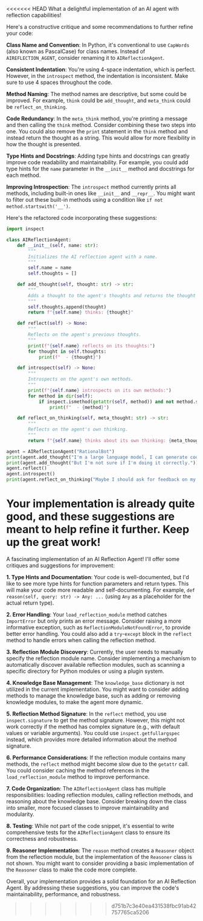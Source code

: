 <<<<<<< HEAD
What a delightful implementation of an AI agent with reflection capabilities!

Here's a constructive critique and some recommendations to further refine your code:

**Class Name and Convention**: In Python, it's conventional to use `CapWords` (also known as PascalCase) for class names. Instead of `AIREFLECTION_AGENT`, consider renaming it to `AIReflectionAgent`.

**Consistent Indentation**: You're using 4-space indentation, which is perfect. However, in the `introspect` method, the indentation is inconsistent. Make sure to use 4 spaces throughout the code.

**Method Naming**: The method names are descriptive, but some could be improved. For example, `think` could be `add_thought`, and `meta_think` could be `reflect_on_thinking`.

**Code Redundancy**: In the `meta_think` method, you're printing a message and then calling the `think` method. Consider combining these two steps into one. You could also remove the `print` statement in the `think` method and instead return the thought as a string. This would allow for more flexibility in how the thought is presented.

**Type Hints and Docstrings**: Adding type hints and docstrings can greatly improve code readability and maintainability. For example, you could add type hints for the `name` parameter in the `__init__` method and docstrings for each method.

**Improving Introspection**: The `introspect` method currently prints all methods, including built-in ones like `__init__` and `__repr__`. You might want to filter out these built-in methods using a condition like `if not method.startswith('__')`.

Here's the refactored code incorporating these suggestions:
```python
import inspect

class AIReflectionAgent:
    def __init__(self, name: str):
        """
        Initializes the AI reflection agent with a name.
        """
        self.name = name
        self.thoughts = []

    def add_thought(self, thought: str) -> str:
        """
        Adds a thought to the agent's thoughts and returns the thought as a string.
        """
        self.thoughts.append(thought)
        return f"{self.name} thinks: {thought}"

    def reflect(self) -> None:
        """
        Reflects on the agent's previous thoughts.
        """
        print(f"{self.name} reflects on its thoughts:")
        for thought in self.thoughts:
            print(f"  - {thought}")

    def introspect(self) -> None:
        """
        Introspects on the agent's own methods.
        """
        print(f"{self.name} introspects on its own methods:")
        for method in dir(self):
            if inspect.ismethod(getattr(self, method)) and not method.startswith('__'):
                print(f"  - {method}")

    def reflect_on_thinking(self, meta_thought: str) -> str:
        """
        Reflects on the agent's own thinking.
        """
        return f"{self.name} thinks about its own thinking: {meta_thought}"

agent = AIReflectionAgent("RationalBot")
print(agent.add_thought("I'm a large language model, I can generate code!"))
print(agent.add_thought("But I'm not sure if I'm doing it correctly."))
agent.reflect()
agent.introspect()
print(agent.reflect_on_thinking("Maybe I should ask for feedback on my code?"))
```
Your implementation is already quite good, and these suggestions are meant to help refine it further. Keep up the great work!
=======
A fascinating implementation of an AI Reflection Agent! I'll offer some critiques and suggestions for improvement:

**1. Type Hints and Documentation**: Your code is well-documented, but I'd like to see more type hints for function parameters and return types. This will make your code more readable and self-documenting. For example, `def reason(self, query: str) -> Any: ...` (using `Any` as a placeholder for the actual return type).

**2. Error Handling**: Your `load_reflection_module` method catches `ImportError` but only prints an error message. Consider raising a more informative exception, such as `ReflectionModuleNotFoundError`, to provide better error handling. You could also add a `try`-`except` block in the `reflect` method to handle errors when calling the reflection method.

**3. Reflection Module Discovery**: Currently, the user needs to manually specify the reflection module name. Consider implementing a mechanism to automatically discover available reflection modules, such as scanning a specific directory for Python modules or using a plugin system.

**4. Knowledge Base Management**: The `knowledge_base` dictionary is not utilized in the current implementation. You might want to consider adding methods to manage the knowledge base, such as adding or removing knowledge modules, to make the agent more dynamic.

**5. Reflection Method Signature**: In the `reflect` method, you use `inspect.signature` to get the method signature. However, this might not work correctly if the method has complex signature (e.g., with default values or variable arguments). You could use `inspect.getfullargspec` instead, which provides more detailed information about the method signature.

**6. Performance Considerations**: If the reflection module contains many methods, the `reflect` method might become slow due to the `getattr` call. You could consider caching the method references in the `load_reflection_module` method to improve performance.

**7. Code Organization**: The `AIReflectionAgent` class has multiple responsibilities: loading reflection modules, calling reflection methods, and reasoning about the knowledge base. Consider breaking down the class into smaller, more focused classes to improve maintainability and modularity.

**8. Testing**: While not part of the code snippet, it's essential to write comprehensive tests for the `AIReflectionAgent` class to ensure its correctness and robustness.

**9. Reasoner Implementation**: The `reason` method creates a `Reasoner` object from the reflection module, but the implementation of the `Reasoner` class is not shown. You might want to consider providing a basic implementation of the `Reasoner` class to make the code more complete.

Overall, your implementation provides a solid foundation for an AI Reflection Agent. By addressing these suggestions, you can improve the code's maintainability, performance, and robustness.
>>>>>>> d751b7c3e40ea431538fbc91ab42757765ca5206
